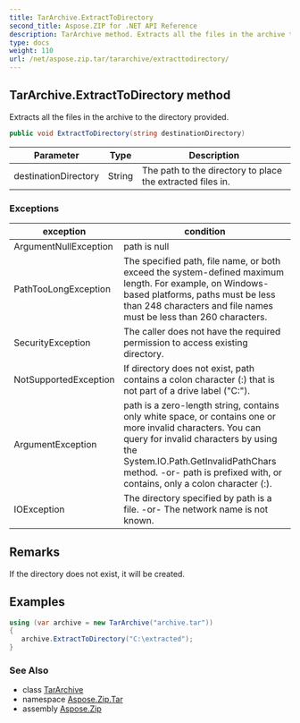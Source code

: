 ```yaml
---
title: TarArchive.ExtractToDirectory
second_title: Aspose.ZIP for .NET API Reference
description: TarArchive method. Extracts all the files in the archive to the directory provided
type: docs
weight: 110
url: /net/aspose.zip.tar/tararchive/extracttodirectory/
---
```

## TarArchive.ExtractToDirectory method

Extracts all the files in the archive to the directory provided.

```csharp
public void ExtractToDirectory(string destinationDirectory)
```

| Parameter | Type | Description |
| --- | --- | --- |
| destinationDirectory | String | The path to the directory to place the extracted files in. |

### Exceptions

| exception | condition |
| --- | --- |
| ArgumentNullException | path is null |
| PathTooLongException | The specified path, file name, or both exceed the system-defined maximum length. For example, on Windows-based platforms, paths must be less than 248 characters and file names must be less than 260 characters. |
| SecurityException | The caller does not have the required permission to access existing directory. |
| NotSupportedException | If directory does not exist, path contains a colon character (:) that is not part of a drive label ("C:\"). |
| ArgumentException | path is a zero-length string, contains only white space, or contains one or more invalid characters. You can query for invalid characters by using the System.IO.Path.GetInvalidPathChars method. -or- path is prefixed with, or contains, only a colon character (:). |
| IOException | The directory specified by path is a file. -or- The network name is not known. |

## Remarks

If the directory does not exist, it will be created.

## Examples

```csharp
using (var archive = new TarArchive("archive.tar")) 
{ 
   archive.ExtractToDirectory("C:\extracted");
}
```

### See Also

* class [TarArchive](../)
* namespace [Aspose.Zip.Tar](../../tararchive/)
* assembly [Aspose.Zip](../../../)


